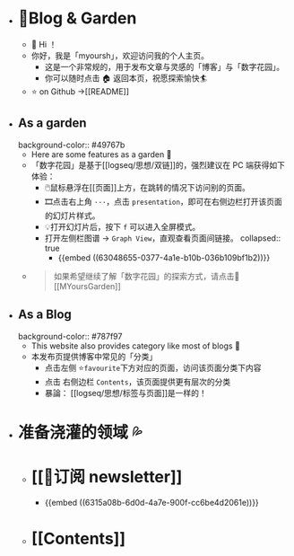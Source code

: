 - # 🏡Blog & Garden
	- 👋 Hi ！
	- 你好，我是「myoursh」，欢迎访问我的个人主页。
		- 这是一个非常规的，用于发布文章与灵感的「博客」与「数字花园」。
		- 你可以随时点击 🏠 返回本页，祝愿探索愉快🏄
	- ⭐ on Github →[[README]]
- ## As a garden
  background-color:: #49767b
	- Here are some features as a garden 🏡
	- 「数字花园」是基于[[logseq/思想/双链]]的，强烈建议在 PC 端获得如下体验：
		- 🖱️鼠标悬浮在[[页面]]上方，在跳转的情况下访问别的页面。
		- 🎞️点击右上角 `···`，点击 `presentation`，即可在右侧边栏打开该页面的幻灯片样式。
		- 💡打开幻灯片后，按下 `f` 可以进入全屏模式。
		- 打开左侧栏图谱 → `Graph View`，直观查看页面间链接。
		  collapsed:: true
			- {{embed ((63048655-0377-4a1e-b10b-036b109bf1b2))}}
	- > 如果希望继续了解「数字花园」的探索方式，请点击🌷 [[MYoursGarden]]
- ## As a Blog
  background-color:: #787f97
	- This website also provides category like most of blogs  📑
	- 本发布页提供博客中常见的「分类」
		- 点击左侧 ⭐`favourite`下方对应的页面，访问该页面分类下内容
		- 点击 右侧边栏 `Contents`，该页面提供更有层次的分类
		- 暴論： [[logseq/思想/标签与页面]]是一样的！
- # 准备浇灌的领域 💦
	- # [[📩订阅 newsletter]]
		- {{embed ((6315a08b-6d0d-4a7e-900f-cc6be4d2061e))}}
	- # [[Contents]]